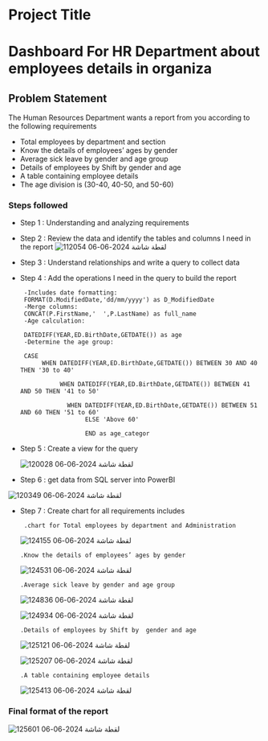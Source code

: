 # Project Title



# Dashboard  For HR Department about employees details in organiza



## Problem Statement
 The Human Resources Department wants a report from you according to the following requirements  
- Total employees by department and section
- Know the details of employees’ ages by gender 
- Average sick leave by gender and age group 
- Details of employees by Shift by  gender and age
- A table containing employee details
- The age division is (30-40, 40-50, and 50-60)
 ### Steps followed
- Step 1 : Understanding and analyzing requirements
 - Step 2 : Review the data and identify the tables and columns I need in the report
   ![لقطة شاشة 2024-06-06 112054](https://github.com/HASSN1421/Data-Analysis-With-SQL-and-Visualization-With-PowerBI/assets/162873878/71002e5c-fbdf-4582-876e-837a26f22398)




   
 - Step 3 : Understand relationships and write a query to collect data
  - Step 4 : Add the operations I need in the query to build the report 
       
   
         -Includes date formatting:
         FORMAT(D.ModifiedDate,'dd/mm/yyyy') as D_ModifiedDate
         -Merge columns: 
         CONCAT(P.FirstName,'  ',P.LastName) as full_name
         -Age calculation:

         DATEDIFF(YEAR,ED.BirthDate,GETDATE()) as age
         -Determine the age group:

         CASE 
              WHEN DATEDIFF(YEAR,ED.BirthDate,GETDATE()) BETWEEN 30 AND 40 THEN '30 to 40'

                   WHEN DATEDIFF(YEAR,ED.BirthDate,GETDATE()) BETWEEN 41 AND 50 THEN '41 to 50'

                   	 WHEN DATEDIFF(YEAR,ED.BirthDate,GETDATE()) BETWEEN 51 AND 60 THEN '51 to 60'
                          ELSE 'Above 60'

                          END as age_categor







 - Step 5 : Create a view for the query
     
     ![لقطة شاشة 2024-06-06 120028](https://github.com/HASSN1421/Data-Analysis-With-SQL-and-Visualization-With-PowerBI/assets/162873878/cac3c79b-2eb0-4c58-9815-717e8845eb4a)
 - Step 6 : get data from SQL server  into  PowerBI



![لقطة شاشة 2024-06-06 120349](https://github.com/HASSN1421/Data-Analysis-With-SQL-and-Visualization-With-PowerBI/assets/162873878/b7c0eba2-735a-453a-be24-ed130cbe942d)

 - Step 7 : Create chart for all requirements includes


       
        .chart for Total employees by department and Administration
      ![لقطة شاشة 2024-06-06 124155](https://github.com/HASSN1421/Data-Analysis-With-SQL-and-Visualization-With-PowerBI/assets/162873878/2f116158-11ac-435d-a07a-c5fb030e9e86)


       .Know the details of employees’ ages by gender 
     ![لقطة شاشة 2024-06-06 124531](https://github.com/HASSN1421/Data-Analysis-With-SQL-and-Visualization-With-PowerBI/assets/162873878/875808d6-d2c1-4da3-b3d9-cbaedda7299e)

       .Average sick leave by gender and age group 
    ![لقطة شاشة 2024-06-06 124836](https://github.com/HASSN1421/Data-Analysis-With-SQL-and-Visualization-With-PowerBI/assets/162873878/727fd8db-5561-4d58-b832-7252d1376176)


    ![لقطة شاشة 2024-06-06 124934](https://github.com/HASSN1421/Data-Analysis-With-SQL-and-Visualization-With-PowerBI/assets/162873878/d65f7062-ac2d-44e2-9696-56047e0f4060)


       .Details of employees by Shift by  gender and age
    ![لقطة شاشة 2024-06-06 125121](https://github.com/HASSN1421/Data-Analysis-With-SQL-and-Visualization-With-PowerBI/assets/162873878/7d00e212-db52-4a12-a635-b641e9baed96)


    ![لقطة شاشة 2024-06-06 125207](https://github.com/HASSN1421/Data-Analysis-With-SQL-and-Visualization-With-PowerBI/assets/162873878/49f2d51c-e6a8-44ac-af09-f1e61ed0d2b0)


       .A table containing employee details
   ![لقطة شاشة 2024-06-06 125413](https://github.com/HASSN1421/Data-Analysis-With-SQL-and-Visualization-With-PowerBI/assets/162873878/e5062945-6732-4929-a700-c0990479c862)


 

 ### Final format of the report
 ![لقطة شاشة 2024-06-06 125601](https://github.com/HASSN1421/Data-Analysis-With-SQL-and-Visualization-With-PowerBI/assets/162873878/d5ce755c-e19f-4cea-906f-b837d56a247d)







